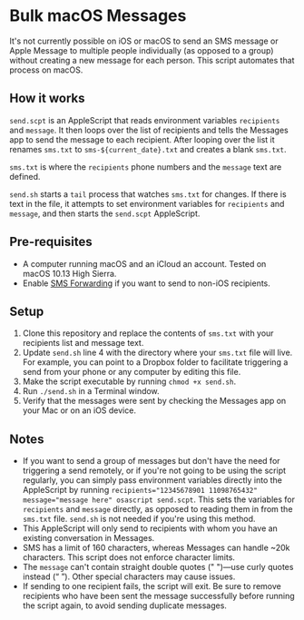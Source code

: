 # Bulk macOS Messages

It's not currently possible on iOS or macOS to send an SMS message or Apple Message to multiple people individually (as opposed to a group) without creating a new message for each person. This script automates that process on macOS.

## How it works

`send.scpt` is an AppleScript that reads environment variables `recipients` and `message`. It then loops over the list of recipients and tells the Messages app to send the message to each recipient. After looping over the list it renames `sms.txt` to `sms-${current_date}.txt` and creates a blank `sms.txt`.

`sms.txt` is where the `recipients` phone numbers and the `message` text are defined.

`send.sh` starts a `tail` process that watches `sms.txt` for changes. If there is text in the file, it attempts to set environment variables for `recipients` and `message`, and then starts the `send.scpt` AppleScript. 

## Pre-requisites

* A computer running macOS and an iCloud an account. Tested on macOS 10.13 High Sierra.
* Enable [SMS Forwarding](https://support.apple.com/en-us/HT204681#SMS)  if you want to send to non-iOS recipients.


## Setup

1. Clone this repository and replace the contents of `sms.txt` with your recipients list and message text.
1. Update `send.sh` line 4 with the directory where your `sms.txt` file will live. For example, you can point to a Dropbox folder to facilitate triggering a send from your phone or any computer by editing this file.
1. Make the script executable by running `chmod +x send.sh`.
1. Run `./send.sh` in a Terminal window. 
1. Verify that the messages were sent by checking the Messages app on your Mac or on an iOS device.

## Notes

* If you want to send a group of messages but don't have the need for triggering a send remotely, or if you're not going to be using the script regularly, you can simply pass environment variables directly into the AppleScript by running `recipients="12345678901 11098765432" message="message here" osascript send.scpt`. This sets the variables for `recipients` and `message` directly, as opposed to reading them in from the `sms.txt` file. `send.sh` is not needed if you're using this method.
* This AppleScript will only send to recipients with whom you have an existing conversation in Messages.
* SMS has a limit of 160 characters, whereas Messages can handle ~20k characters. This script does not enforce character limits.
* The `message` can't contain straight double quotes (" ")—use curly quotes instead (“ ”). Other special characters may cause issues.
* If sending to one recipient fails, the script will exit. Be sure to remove recipients who have been sent the message successfully before running the script again, to avoid sending duplicate messages.
